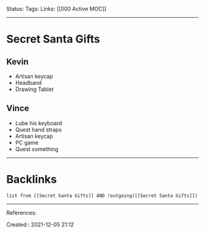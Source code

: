 Status: 
Tags: 
Links: [[000 Active MOC]]
___
# Secret Santa Gifts
## Kevin
- Artisan keycap
- Headband
- Drawing Tablet
## Vince
- Lube his keyboard
- Quest hand straps
- Artisan keycap
- PC game
- Quest something
___
# Backlinks
```dataview
list from [[Secret Santa Gifts]] AND !outgoing([[Secret Santa Gifts]])
```
___
References:

Created:: 2021-12-05 21:12
